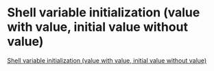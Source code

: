 # Shell variable initialization (value with value, initial value without value)
[Shell variable initialization (value with value, initial value without value)](https://aiwithcloud.com/2022/09/15/shell_variable_initialization_value_with_value_initial_value_without_value/)